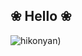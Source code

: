 ## ❀ Hello ❀
![hikonyan)](https://user-images.githubusercontent.com/54927248/235905194-3d83925f-18c2-48d3-aa0a-fca7790b7f7f.png)
